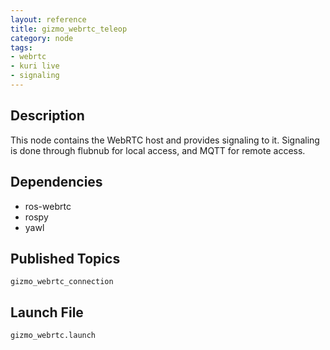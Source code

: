 ```yaml
---
layout: reference
title: gizmo_webrtc_teleop
category: node
tags:
- webrtc
- kuri live
- signaling
---
```


## Description
This node contains the WebRTC host and provides signaling to it.
Signaling is done through flubnub for local access, and MQTT for remote access.

## Dependencies
- ros-webrtc
- rospy
- yawl

## Published Topics
``gizmo_webrtc_connection``

## Launch File
``gizmo_webrtc.launch``
